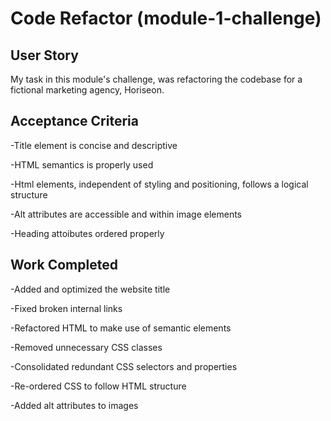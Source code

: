 # Code Refactor (module-1-challenge)

## User Story
My task in this module's challenge, was refactoring the codebase for a fictional marketing agency, Horiseon.

## Acceptance Criteria
-Title element is concise and descriptive

-HTML semantics is properly used

-Html elements, independent of styling and positioning, follows a logical structure

-Alt attributes are accessible and within image elements

-Heading attoibutes ordered properly

## Work Completed
-Added and optimized the website title

-Fixed broken internal links

-Refactored HTML to make use of semantic elements

-Removed unnecessary CSS classes

-Consolidated redundant CSS selectors and properties

-Re-ordered CSS to follow HTML structure

-Added alt attributes to images

